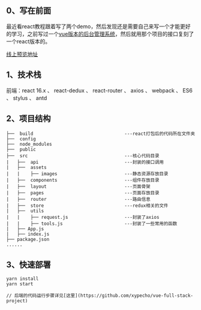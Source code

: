 ## 0、写在前面
最近看react教程跟着写了两个demo，然后发现还是需要自己来写一个才能更好的学习，之前写过一个[vue版本的后台管理系统](https://github.com/xypecho/vue-full-stack-project)，然后就用那个项目的接口复刻了一个react版本的。

[线上预览地址](http://106.53.78.195/react/)

## 1、技术栈
前端：react 16.x 、 react-dedux 、 react-router 、 axios 、 webpack 、 ES6 、 stylus 、 antd

## 2、项目结构

```
├──  build                                  ---react打包后的代码所在文件夹
├──  config                              
├──  node_modules                          
├──  public                          
├──  src                                    ---核心代码目录
|   ├──  api                                ---封装的接口调用
|   ├──  assets                            
|   |    ├── images                         ---静态资源存放目录
|   ├──  components                         ---组件存放目录
|   ├──  layout                             ---页面骨架
|   ├──  pages                              ---页面存放目录
|   ├──  router                             ---路由信息
|   ├──  store                              ---redux相关的文件
|   ├──  utils                              
|   |    ├── request.js                     ---封装了axios
|   |    ├── tools.js                       ---封装了一些常用的函数
|   ├── App.js                           
|   ├── index.js                          
├── package.json     
......                                      
```

## 3、快速部署

```
yarn install     
yarn start

// 后端的代码运行步骤详见[这里](https://github.com/xypecho/vue-full-stack-project)
```
